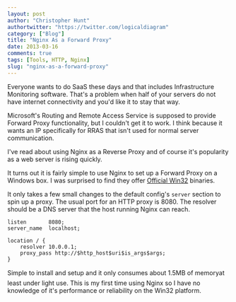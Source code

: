```yaml
---
layout: post
author: "Christopher Hunt"
authortwitter: "https://twitter.com/logicaldiagram"
category: ["Blog"]
title: "Nginx As a Forward Proxy"
date: 2013-03-16
comments: true
tags: [Tools, HTTP, Nginx]
slug: "nginx-as-a-forward-proxy"
---
```

Everyone wants to do SaaS these days and that includes Infrastructure Monitoring software. That's a problem when half of your servers do not have internet connectivity and you'd like it to stay that way.

<!--more-->

Microsoft's Routing and Remote Access Service is supposed to provide Forward Proxy functionality, but I couldn't get it to work. I think because it wants an IP specifically for RRAS that isn't used for normal server communication.

I've read about using Nginx as a Reverse Proxy and of course it's popularity as a web server is rising quickly.

It turns out it is fairly simple to use Nginx to set up a Forward Proxy on a Windows box. I was surprised to find they offer [Official Win32](http://wiki.nginx.org/Install#Official_Win32_Binaries "Nginx - Official Win32 Binaries") binaries.

It only takes a few small changes to the default config's `server` section to spin up a proxy. The usual port for an HTTP proxy is 8080. The resolver should be a DNS server that the host running Nginx can reach.

	listen       8080;
	server_name  localhost;

	location / {
		resolver 10.0.0.1;
		proxy_pass http://$http_host$uri$is_args$args;
	}

Simple to install and setup and it only consumes about 1.5MB of memory&#151;at least under light use. This is my first time using Nginx so I have no knowledge of it's performance or reliability on the Win32 platform.